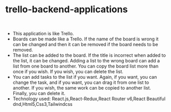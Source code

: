 # trello-backend-applications

<br/>

- This application is like Trello.<br/>
- Boards can be made like a Trello. If the name of the board is wrong it can
be changed and then it can be removed if the board needs to be
removed.<br/>
- The list can be added to the board. If the title is incorrect when added to
the list, it can be changed. Adding a list to the wrong board can add a list
from one board to another. You can copy the board list more than once if
you wish. If you wish, you can delete the list.<br/>
- You can add tasks to the list if you want. Again, if you want, you can
change the task, and if you want, you can drag it from one list to another.
If you wish, the same work can be copied to another list. Finally, you can
delete it.<br/>
- Technology used: React.js,React-Redux,React Router v6,React
Beautiful dnd,Html5,Css3,Tailwindcss
